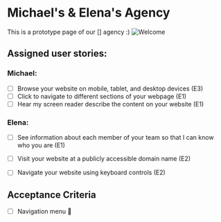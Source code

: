# Michael's & Elena's Agency

This is a prototype page of our [] agency :)
![Welcome](https://media.giphy.com/media/26Fxy3Iz1ari8oytO/giphy.gif)

## Assigned user stories:

### Michael:
- [ ] Browse your website on mobile, tablet, and desktop devices (E3)
- [ ] Click to navigate to different sections of your webpage (E1)
- [ ] Hear my screen reader describe the content on your website (E1)

### Elena:
- [ ] See information about each member of your team so that I can know who you are (E1)
- [ ] Visit your website at a publicly accessible domain name (E2)
- [ ] Navigate your website using keyboard controls (E2)



## Acceptance Criteria
- [ ] Navigation menu :compass:
